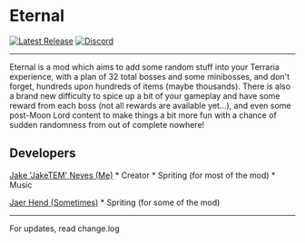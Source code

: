 # Eternal

[![Latest Release](https://img.shields.io/github/v/release/JakeNeves/Eternal?label=Latest%20Release)](https://github.com/JakeNeves/Eternal/releases)
[![Discord](https://img.shields.io/discord/339097562814611456?label=Jake's%20Lounge)](https://discord.gg/HUJ8KUSAjC)

-----------------------

Eternal is a mod which aims to add some random stuff into your Terraria
experience, with a plan of 32 total bosses and some minibosses, and don't
forget, hundreds upon hundreds of items (maybe thousands). There is also
a brand new difficulty to spice up a bit of your gameplay and have some reward
from each boss (not all rewards are available yet...), and even some post-Moon Lord
content to make things a bit more fun with a chance of sudden randomness from out of
complete nowhere!

## Developers

[Jake 'JakeTEM' Neves (Me)](https://www.youtube.com/channel/UCaPYj8aYX30iDGOP7B9HUIQ) * Creator * Spriting (for most of the mod) * Music

[Jaer Hend (Sometimes)](https://www.youtube.com/channel/UCV-N3n_v9wFc8cbSh-0FwUA) * Spriting (for some of the mod)

-----------------------

For updates, read change.log

